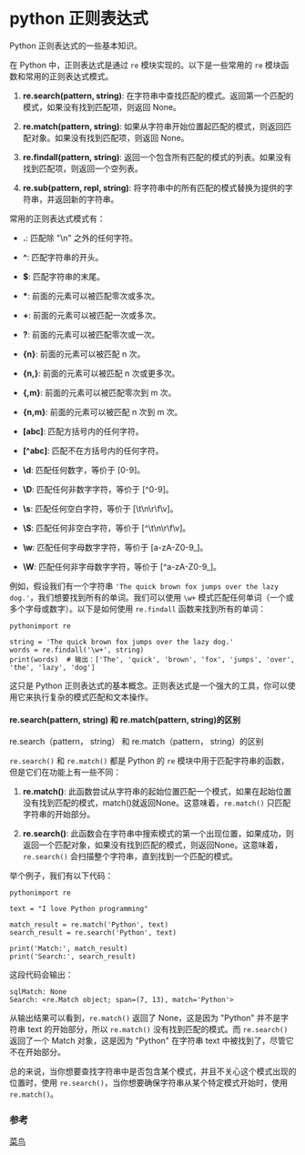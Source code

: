 # python  正则表达式
Python 正则表达式的一些基本知识。

在 Python 中，正则表达式是通过 `re` 模块实现的。以下是一些常用的 `re` 模块函数和常用的正则表达式模式。

1. **re.search(pattern, string)**: 在字符串中查找匹配的模式。返回第一个匹配的模式，如果没有找到匹配项，则返回 None。

2. **re.match(pattern, string)**: 如果从字符串开始位置起匹配的模式，则返回匹配对象。如果没有找到匹配项，则返回 None。

3. **re.findall(pattern, string)**: 返回一个包含所有匹配的模式的列表。如果没有找到匹配项，则返回一个空列表。

4. **re.sub(pattern, repl, string)**: 将字符串中的所有匹配的模式替换为提供的字符串，并返回新的字符串。

常用的正则表达式模式有：

- **.**: 匹配除 "\\n" 之外的任何字符。

- **^**: 匹配字符串的开头。

- **$**: 匹配字符串的末尾。

- **\***: 前面的元素可以被匹配零次或多次。

- **+**: 前面的元素可以被匹配一次或多次。

- **?**: 前面的元素可以被匹配零次或一次。

- **{n}**: 前面的元素可以被匹配 n 次。

- **{n,}**: 前面的元素可以被匹配 n 次或更多次。

- **{,m}**: 前面的元素可以被匹配零次到 m 次。

- **{n,m}**: 前面的元素可以被匹配 n 次到 m 次。

- **\[abc\]**: 匹配方括号内的任何字符。

- **\[^abc\]**: 匹配不在方括号内的任何字符。

- **\\d**: 匹配任何数字，等价于 \[0-9\]。

- **\\D**: 匹配任何非数字字符，等价于 \[^0-9\]。

- **\\s**: 匹配任何空白字符，等价于 \[\\t\\n\\r\\f\\v\]。

- **\\S**: 匹配任何非空白字符，等价于 \[^\\t\\n\\r\\f\\v\]。

- **\\w**: 匹配任何字母数字字符，等价于 \[a-zA-Z0-9\_\]。

- **\\W**: 匹配任何非字母数字字符，等价于 \[^a-zA-Z0-9\_\]。

例如，假设我们有一个字符串 `'The quick brown fox jumps over the lazy dog.'`，我们想要找到所有的单词。我们可以使用 `\w+` 模式匹配任何单词（一个或多个字母或数字）。以下是如何使用 `re.findall` 函数来找到所有的单词：

```
pythonimport re

string = 'The quick brown fox jumps over the lazy dog.'
words = re.findall('\w+', string)
print(words)  # 输出：['The', 'quick', 'brown', 'fox', 'jumps', 'over', 'the', 'lazy', 'dog']

```

这只是 Python 正则表达式的基本概念。正则表达式是一个强大的工具，你可以使用它来执行复杂的模式匹配和文本操作。

#### re.search(pattern, string) 和 re.match(pattern, string)的区别

re.search（pattern， string） 和 re.match（pattern， string）的区别

`re.search()` 和 `re.match()` 都是 Python 的 `re` 模块中用于匹配字符串的函数，但是它们在功能上有一些不同：

1. **re.match()**: 此函数尝试从字符串的起始位置匹配一个模式，如果在起始位置没有找到匹配的模式，match()就返回None。这意味着，`re.match()` 只匹配字符串的开始部分。

2. **re.search()**: 此函数会在字符串中搜索模式的第一个出现位置，如果成功，则返回一个匹配对象，如果没有找到匹配的模式，则返回None。这意味着，`re.search()` 会扫描整个字符串，直到找到一个匹配的模式。

举个例子，我们有以下代码：

```
pythonimport re

text = "I love Python programming"

match_result = re.match('Python', text)
search_result = re.search('Python', text)

print('Match:', match_result)
print('Search:', search_result)

```

这段代码会输出：

```
sqlMatch: None
Search: <re.Match object; span=(7, 13), match='Python'>

```

从输出结果可以看到，`re.match()` 返回了 None，这是因为 "Python" 并不是字符串 text 的开始部分，所以 `re.match()` 没有找到匹配的模式。而 `re.search()` 返回了一个 Match 对象，这是因为 "Python" 在字符串 text 中被找到了，尽管它不在开始部分。

总的来说，当你想要查找字符串中是否包含某个模式，并且不关心这个模式出现的位置时，使用 `re.search()`，当你想要确保字符串从某个特定模式开始时，使用 `re.match()`。

### 参考
[菜鸟](https://www.runoob.com/python/python-reg-expressions.html)